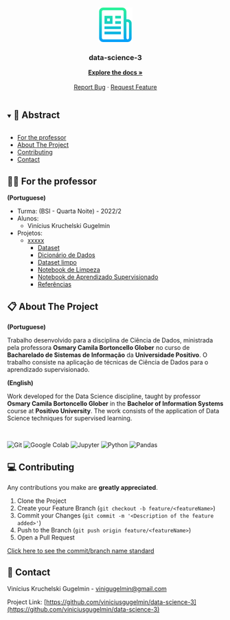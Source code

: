 <p align="center">
  <a href="https://github.com/viniciusgugelmin/data-science-3">
    <img src="readme.png" alt="readme-logo" width="80" height="80">
  </a>

  <h3 align="center">
    data-science-3
  </h3>
  <p align="center">
    <a href="https://github.com/viniciusgugelmin/data-science-3/blob/master/README.md"><strong>Explore the docs »</strong></a>
    <br />
    <br />
    <a href="https://github.com/viniciusgugelmin/data-science-3/issues">Report Bug</a>
    ·
    <a href="https://github.com/viniciusgugelmin/data-science-3/issues">Request Feature</a>
  </p>
</p>

<details open="open">
  <summary><h2 style="display: inline-block">📜 Abstract</h2></summary>

- [For the professor](#for-the-professor)
- [About The Project](#about-the-project)
- [Contributing](#contributing)
- [Contact](#contact)

</details>

<a name="for-the-professor"></a>

## 👩‍🏫 For the professor

**(Portuguese)**

- Turma: (BSI - Quarta Noite) - 2022/2
- Alunos:
  - Vinícius Kruchelski Gugelmin
- Projetos:
  - [xxxxx](https://github.com/viniciusgugelmin/data-science-3/tree/master/projects/xxxxx)
    - [Dataset](https://github.com/viniciusgugelmin/data-science-3/blob/master/projects/xxxxx/data/dataset.csv)
    - [Dicionário de Dados](https://github.com/viniciusgugelmin/data-science-3/blob/master/projects/xxxxx/data/data_dictionary.txt)
    - [Dataset limpo](https://github.com/viniciusgugelmin/data-science-3/blob/master/projects/xxxxx/data/dataset_clean.csv)
    - [Notebook de Limpeza](https://github.com/viniciusgugelmin/data-science-3/blob/master/projects/xxxxx/notebooks/cleaning.ipynb)
    - [Notebook de Aprendizado Supervisionado](https://github.com/viniciusgugelmin/data-science-3/blob/master/projects/xxxxx/notebooks/machine_learning.ipynb)
    - [Referências](https://github.com/viniciusgugelmin/data-science/blob/master/projects/xxxxx/README.md)

<a name="about-the-project"></a>

## 📋 About The Project

**(Portuguese)**

Trabalho desenvolvido para a disciplina de Ciência de Dados, ministrada pela professora **Osmary Camila Bortoncello Glober** no curso de **Bacharelado de Sistemas de Informação** da **Universidade Positivo**. O trabalho consiste na aplicação de técnicas de Ciência de Dados para o aprendizado supervisionado.

**(English)**

Work developed for the Data Science discipline, taught by professor **Osmary Camila Bortoncello Glober** in the **Bachelor of Information Systems** course at **Positivo University**. The work consists of the application of Data Science techniques for supervised learning.

<br>

![Git](https://img.shields.io/badge/git-%23F05033.svg?style=for-the-badge&logo=git&logoColor=white)
![Google Colab](https://img.shields.io/badge/Google%20Colab-F9AB00?style=for-the-badge&logo=google-colab&logoColor=white)
![Jupyter](https://img.shields.io/badge/Jupyter-F37626?style=for-the-badge&logo=Jupyter&logoColor=white)
![Python](https://img.shields.io/badge/Python-3776AB?style=for-the-badge&logo=python&logoColor=white)
![Pandas](https://img.shields.io/badge/Pandas-150458?style=for-the-badge&logo=pandas&logoColor=white)

<a name="contributing"></a>

## 💻 Contributing

Any contributions you make are **greatly appreciated**.

1. Clone the Project
2. Create your Feature Branch (`git checkout -b feature/<featureName>`)
3. Commit your Changes (`git commit -m '<Description of the feature added>'`)
4. Push to the Branch (`git push origin feature/<featureName>`)
5. Open a Pull Request

<a href="https://github.com/viniciusgugelmin/data-science-3/blob/master/docs/commits-standard.png">
Click here to see the commit/branch name standard
</a>

<a name="contact"></a>

## 📧 Contact

Vinícius Kruchelski Gugelmin - vinigugelmin@gmail.com

Project Link: [https://github.com/viniciusgugelmin/data-science-3](https://github.com/viniciusgugelmin/data-science-3)

